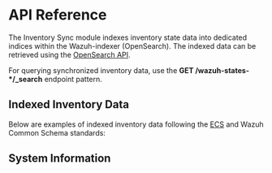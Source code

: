 # API Reference

The Inventory Sync module indexes inventory state data into dedicated indices within the Wazuh-indexer (OpenSearch). The indexed data can be retrieved using the [OpenSearch API](https://opensearch.org/docs/latest/api-reference/).

For querying synchronized inventory data, use the **GET /wazuh-states-*/_search** endpoint pattern.

## Indexed Inventory Data

Below are examples of indexed inventory data following the [ECS](https://www.elastic.co/docs/reference/ecs/ecs-field-reference) and Wazuh Common Schema standards:

## System Information

